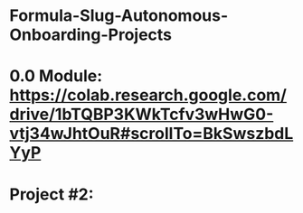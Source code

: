 # Formula-Slug-Autonomous-Onboarding-Projects
# 0.0 Module: https://colab.research.google.com/drive/1bTQBP3KWkTcfv3wHwG0-vtj34wJhtOuR#scrollTo=BkSwszbdLYyP
# Project #2: 
